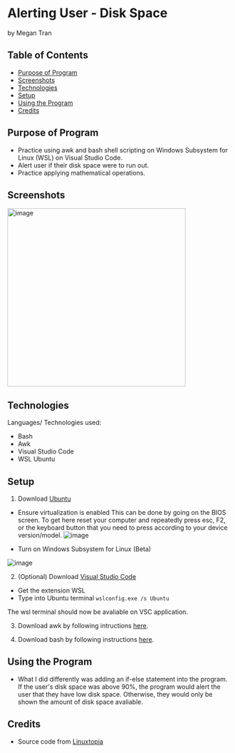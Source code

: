# Alerting User - Disk Space
by Megan Tran

## Table of Contents
* [Purpose of Program](#Purpose-of-program)
* [Screenshots](#Screenshots)
* [Technologies](#technologies)
* [Setup](#setup)
* [Using the Program](#Using-the-Program)
* [Credits](#Credits)

## Purpose of Program

* Practice using awk and bash shell scripting on Windows Subsystem for Linux (WSL) on Visual Studio Code.
* Alert user if their disk space were to run out.
* Practice applying mathematical operations.

## Screenshots  

<img width="400" alt="image" src="https://github.com/Sonicdaheghod/User_Disk_Space/assets/68253811/684fd50c-ea9e-4518-8b67-070ef0eef02e">

## Technologies
Languages/ Technologies used:

* Bash 
* Awk
* Visual Studio Code
* WSL Ubuntu

## Setup

1) Download [Ubuntu](https://ubuntu.com/download/desktop)
* Ensure virtualization is enabled
This can be done by going on the BIOS screen. To get here reset your computer and repeatedly press esc, F2, or the keyboard button that you need to press according to your device version/model.
![image](https://github.com/Sonicdaheghod/Scanning-and-Detecting-Network_MT/assets/68253811/8b1752e9-80ab-4ffb-88f4-cfffc30f006d)


* Turn on Windows Subsystem for Linux (Beta)

![image](https://github.com/Sonicdaheghod/Scanning-and-Detecting-Network_MT/assets/68253811/da39039b-8f0e-4f44-9b68-d9a8bacf3dd4)


2) (Optional) Download [Visual Studio Code](https://code.visualstudio.com/download)
* Get the extension WSL
* Type into Ubuntu terminal
``` wslconfig.exe /s Ubuntu ```

The wsl terminal should now be avaliable on VSC application.

3) Download awk by following intructions [here](https://adamtheautomator.com/awk-for-windows/).

4) Download bash by following instructions [here](https://www.gnu.org/software/bash/).

## Using the Program

* What I did differently was adding an if-else statement into the program. If the user's disk space was above 90%, the program would alert the user that they have low disk space. Otherwise, they would only be shown the amount of disk space avaliable.



## Credits

* Source code from [Linuxtopia](https://www.youtube.com/watch?v=ahxhTIvnF3I&ab_channel=Linuxtopia)

